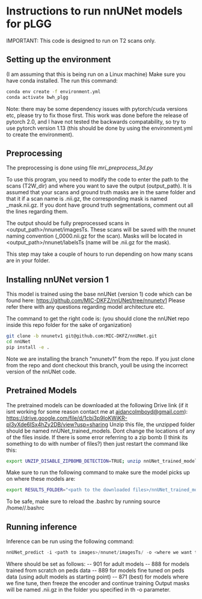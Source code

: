 # Instructions to run nnUNet models for pLGG 

IMPORTANT: This code is designed to run on T2 scans only. 

## Setting up the environment

(I am assuming that this is being run on a Linux machine)
Make sure you have conda installed. The run this command:
```bash
conda env create -f environment.yml
conda activate bwh_plgg
```
Note: there may be some dependency issues with pytorch/cuda versions etc, please try to fix those first. This work was done before the release of pytorch 2.0, and I have not tested the backwards compatability, so try to use pytorch version 1.13 (this should be done by using the environment.yml to create the environment).

## Preprocessing

The preprocessing is done using file _mri_preprocess_3d.py_

To use this program, you need to modify the code to enter the path to the scans (T2W_dir) and where you want to save the output (output_path).
It is assumed that your scans and ground truth masks are in the same folder and that it if a scan name is <scan>.nii.gz, the corresponding mask is named <scan>_mask.nii.gz. If you dont have ground truth segmentations, comment out all the lines regarding them. 
  
The output should be fully preprocessed scans in <output_path>/nnunet/imagesTs. These scans will be saved with the nnunet naming convention (<scan>_0000.nii.gz for the scan). Masks will be located in <output_path>/nnunet/labelsTs (name will be <scan>.nii.gz for the mask).
  
This step may take a couple of hours to run depending on how many scans are in your folder.

## Installing nnUNet version 1

This model is trained using the base nnUNet (version 1) code which can be found here: https://github.com/MIC-DKFZ/nnUNet/tree/nnunetv1
Please refer there with any questions regarding model architecture etc.

The command to get the right code is: (you should clone the nnUNet repo inside this repo folder for the sake of organization)
```bash
git clone -b nnunetv1 git@github.com:MIC-DKFZ/nnUNet.git
cd nnUNet
pip install -e .
```
Note we are installing the branch "nnunetv1" from the repo. If you just clone from the repo and dont checkout this branch, youll be using the incorrect version of the nnUNet code.
  
## Pretrained Models

The pretrained models can be downloaded at the following Drive link (if it isnt working for some reason contact me at aidancolmboyd@gmail.com):
https://drive.google.com/file/d/1cbi3p9IoKWjKR-pl3yXde6ISx4hZy2DB/view?usp=sharing
Unzip this file, the unzipped folder should be named nnUNet_trained_models. Dont change the locations of any of the files inside.
If there is some error referring to a zip bomb (I think its something to do with number of files?) then just restart the command like this:
```bash
export UNZIP_DISABLE_ZIPBOMB_DETECTION=TRUE; unzip nnUNet_trained_models.zip
```
  
Make sure to run the following command to make sure the model picks up on where these models are:
```bash
export RESULTS_FOLDER="<path to the downloaded files>/nnUNet_trained_models/"
```
To be safe, make sure to reload the .bashrc by running source /home/<user>/.bashrc
  

## Running inference
  
Inference can be run using the following command:
```python
nnUNet_predict -i <path to images>/nnunet/imagesTs/ -o <where we want to save the predictions> -t <task number> -m 3d_fullres --save_npz
```
Where <task number> should be set as follows: 
  -- 901 for adult models
  -- 888 for models trained from scratch on peds data
  -- 889 for models fine tuned on peds data (using adult models as starting point)
  -- 871 (best) for models where we fine tune, then freeze the encoder and continue training
Output masks will be named <scan>.nii.gz in the folder you specified in th -o parameter.
